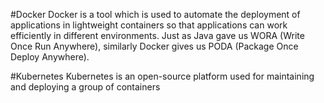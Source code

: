 #Docker
Docker is a tool which is used to automate the deployment of applications in lightweight containers so that applications can work efficiently in different environments.
Just as Java gave us WORA (Write Once Run Anywhere), similarly Docker gives us PODA (Package Once Deploy Anywhere).


#Kubernetes
Kubernetes is an open-source platform used for maintaining and deploying a group of containers